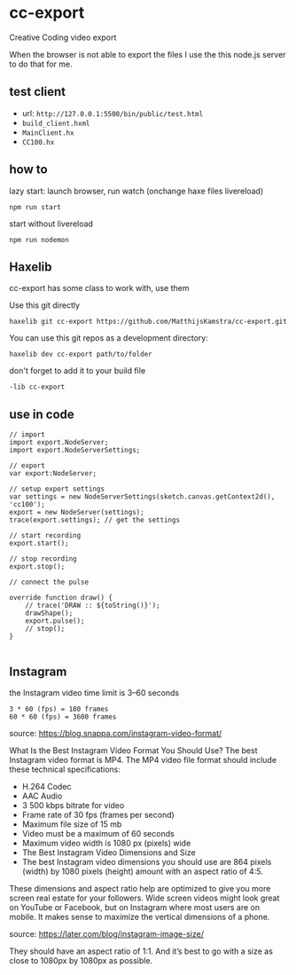 # cc-export

Creative Coding video export

When the browser is not able to export the files I use the this node.js server to do that for me.

## test client

- url: `http://127.0.0.1:5500/bin/public/test.html`
- `build_client.hxml`
- `MainClient.hx`
- `CC100.hx`

## how to

lazy start: launch browser, run watch (onchange haxe files livereload)

```
npm run start
```

start without livereload

```
npm run nodemon
```

## Haxelib

cc-export has some class to work with, use them

Use this git directly

```
haxelib git cc-export https://github.com/MatthijsKamstra/cc-export.git
```

You can use this git repos as a development directory:

```
haxelib dev cc-export path/to/folder
```

don't forget to add it to your build file

```
-lib cc-export
```

## use in code

```
// import
import export.NodeServer;
import export.NodeServerSettings;

// export
var export:NodeServer;

// setup export settings
var settings = new NodeServerSettings(sketch.canvas.getContext2d(), 'cc100');
export = new NodeServer(settings);
trace(export.settings); // get the settings

// start recording
export.start();

// stop recording
export.stop();

// connect the pulse

override function draw() {
    // trace('DRAW :: ${toString()}');
    drawShape();
    export.pulse();
    // stop();
}


```

## Instagram

the Instagram video time limit is 3–60 seconds

```
3 * 60 (fps) = 180 frames
60 * 60 (fps) = 3600 frames
```

source: <https://blog.snappa.com/instagram-video-format/>

What Is the Best Instagram Video Format You Should Use?
The best Instagram video format is MP4. The MP4 video file format should include these technical specifications:

- H.264 Codec
- AAC Audio
- 3 500 kbps bitrate for video
- Frame rate of 30 fps (frames per second)
- Maximum file size of 15 mb
- Video must be a maximum of 60 seconds
- Maximum video width is 1080 px (pixels) wide
- The Best Instagram Video Dimensions and Size
- The best Instagram video dimensions you should use are 864 pixels (width) by 1080 pixels (height) amount with an aspect ratio of 4:5.

These dimensions and aspect ratio help are optimized to give you more screen real estate for your followers. Wide screen videos might look great on YouTube or Facebook, but on Instagram where most users are on mobile. It makes sense to maximize the vertical dimensions of a phone.

source: <https://later.com/blog/instagram-image-size/>

They should have an aspect ratio of 1:1. And it’s best to go with a size as close to 1080px by 1080px as possible.
